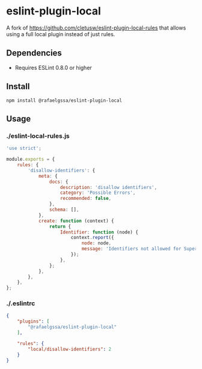 # eslint-plugin-local

A fork of https://github.com/cletusw/eslint-plugin-local-rules that allows using a full local plugin instead of just rules.

## Dependencies

* Requires ESLint 0.8.0 or higher

## Install

```
npm install @rafaelgssa/eslint-plugin-local
```

## Usage

### ./eslint-local-rules.js

```javascript
'use strict';

module.exports = {
	rules: {
		'disallow-identifiers': {
			meta: {
				docs: {
					description: 'disallow identifiers',
					category: 'Possible Errors',
					recommended: false,
				},
				schema: [],
			},
			create: function (context) {
				return {
					Identifier: function (node) {
						context.report({
							node: node,
							message: 'Identifiers not allowed for Super Important reasons.',
						});
					},
				};
			},
		},
	},
};
```

### ./.eslintrc

```json
{
	"plugins": [
		"@rafaelgssa/eslint-plugin-local"
	],

	"rules": {
		"local/disallow-identifiers": 2
	}
}
```
